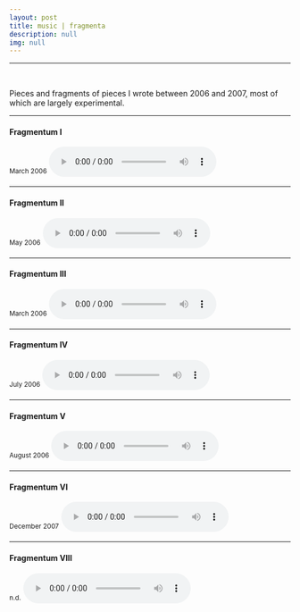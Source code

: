 ```yaml
---
layout: post
title: music | fragmenta
description: null
img: null
---
```


***

<br/>

Pieces and fragments of pieces I wrote between 2006 and 2007, most of which are largely experimental.

***
<sub></sub>
<h4>Fragmentum I</h4>
<sup>March 2006</sup>
<audio controls>
  <source src="http://jared-desjardins.github.io/music/fragmentum01.mp3" type="audio/mpeg">
Your browser unfortunately does not support the audio element.
</audio>
<br>

***
<sub></sub>
<h4>Fragmentum II</h4>
<sup>May 2006</sup>  
<audio controls>
  <source src="http://jared-desjardins.github.io/music/fragmentum02.mp3" type="audio/mpeg">
Your browser unfortunately does not support the audio element.
</audio>
<br>

***
<sub></sub>
<h4>Fragmentum III</h4>
<sup>March 2006</sup>  
<audio controls>
  <source src="http://jared-desjardins.github.io/music/fragmentum03.mp3" type="audio/mpeg">
Your browser unfortunately does not support the audio element.
</audio>
<br>

***
<sub></sub>
<h4>Fragmentum IV</h4>
<sup>July 2006</sup>  
<audio controls>
  <source src="http://jared-desjardins.github.io/music/fragmentum04.mp3" type="audio/mpeg">
Your browser unfortunately does not support the audio element.
</audio>
<br>

***
<sub></sub>
<h4>Fragmentum V</h4>
<sup>August 2006</sup>  
<audio controls>
  <source src="http://jared-desjardins.github.io/music/fragmentum05.mp3" type="audio/mpeg">
Your browser unfortunately does not support the audio element.
</audio>
<br>

***
<sub></sub>
<h4>Fragmentum VI</h4>
<sup>December 2007</sup>  
<audio controls>
  <source src="http://jared-desjardins.github.io/music/fragmentum06.mp3" type="audio/mpeg">
Your browser unfortunately does not support the audio element.
</audio>
<br>

***
<sub></sub>
<h4>Fragmentum VIII</h4>
<sup>n.d.</sup>  
<audio controls>
  <source src="http://jared-desjardins.github.io/music/fragmentum08.mp3" type="audio/mpeg">
Your browser unfortunately does not support the audio element.
</audio>
